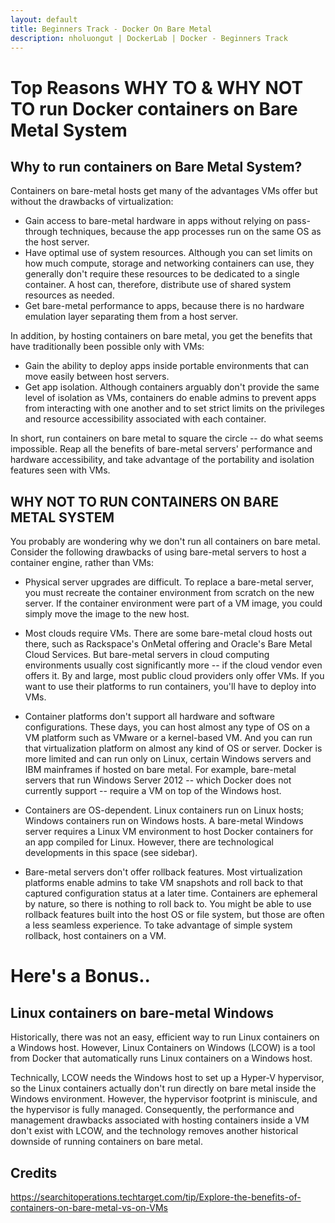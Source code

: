 ```yaml
---
layout: default
title: Beginners Track - Docker On Bare Metal 
description: nholuongut | DockerLab | Docker - Beginners Track
---
```




# Top Reasons WHY TO & WHY NOT TO run Docker containers on Bare Metal System

## Why to run containers on Bare Metal System?

Containers on bare-metal hosts get many of the advantages VMs offer but without the drawbacks of virtualization:

- Gain access to bare-metal hardware in apps without relying on pass-through techniques, because the app processes run on the same OS as 
the host server.
- Have optimal use of system resources. Although you can set limits on how much compute, storage and networking containers can use, they generally don't require these resources to be dedicated to a single container. A host can, therefore, distribute use of shared system resources as needed.
- Get bare-metal performance to apps, because there is no hardware emulation layer separating them from a host server.

In addition, by hosting containers on bare metal, you get the benefits that have traditionally been possible only with VMs:

- Gain the ability to deploy apps inside portable environments that can move easily between host servers.
- Get app isolation. Although containers arguably don't provide the same level of isolation as VMs, containers do enable admins to prevent apps from interacting with one another and to set strict limits on the privileges and resource accessibility associated with each container.

In short, run containers on bare metal to square the circle -- do what seems impossible. Reap all the benefits of bare-metal servers' performance and hardware accessibility, and take advantage of the portability and isolation features seen with VMs.

## WHY NOT TO RUN CONTAINERS ON BARE METAL SYSTEM

You probably are wondering why we don't run all containers on bare metal. Consider the following drawbacks of using bare-metal servers to host a container engine, rather than VMs:

- Physical server upgrades are difficult. To replace a bare-metal server, you must recreate the container environment from scratch on the new server. If the container environment were part of a VM image, you could simply move the image to the new host.

- Most clouds require VMs. There are some bare-metal cloud hosts out there, such as Rackspace's OnMetal offering and Oracle's Bare Metal Cloud Services. But bare-metal servers in cloud computing environments usually cost significantly more -- if the cloud vendor even offers it. By and large, most public cloud providers only offer VMs. If you want to use their platforms to run containers, you'll have to deploy into VMs.

- Container platforms don't support all hardware and software configurations. These days, you can host almost any type of OS on a VM platform such as VMware or a kernel-based VM. And you can run that virtualization platform on almost any kind of OS or server. Docker is more limited and can run only on Linux, certain Windows servers and IBM mainframes if hosted on bare metal. For example, bare-metal servers that run Windows Server 2012 -- which Docker does not currently support -- require a VM on top of the Windows host.

- Containers are OS-dependent. Linux containers run on Linux hosts; Windows containers run on Windows hosts. A bare-metal Windows server requires a Linux VM environment to host Docker containers for an app compiled for Linux. However, there are technological developments in this space (see sidebar).

- Bare-metal servers don't offer rollback features. Most virtualization platforms enable admins to take VM snapshots and roll back to that captured configuration status at a later time. Containers are ephemeral by nature, so there is nothing to roll back to. You might be able to use rollback features built into the host OS or file system, but those are often a less seamless experience. To take advantage of simple system rollback, host containers on a VM.

# Here's a Bonus..


## Linux containers on bare-metal Windows

Historically, there was not an easy, efficient way to run Linux containers on a Windows host. However, Linux Containers on Windows (LCOW) is a tool from Docker that automatically runs Linux containers on a Windows host.

Technically, LCOW needs the Windows host to set up a Hyper-V hypervisor, so the Linux containers actually don't run directly on bare metal inside the Windows environment. However, the hypervisor footprint is miniscule, and the hypervisor is fully managed. Consequently, the performance and management drawbacks associated with hosting containers inside a VM don't exist with LCOW, and the technology removes another historical downside of running containers on bare metal.

## Credits

https://searchitoperations.techtarget.com/tip/Explore-the-benefits-of-containers-on-bare-metal-vs-on-VMs
